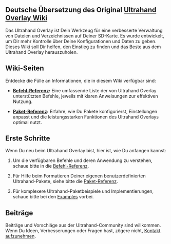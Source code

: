 ## Deutsche Übersetzung des Original [Ultrahand Overlay Wiki](https://github.com/glitched-nx/Ultrahand-Overlay.wiki)

Das Ultrahand Overlay ist Dein Werkzeug für eine verbesserte Verwaltung von Dateien und Verzeichnissen auf Deiner SD-Karte. Es wurde entwickelt, um Dir mehr Kontrolle über Deine Konfigurationen und Daten zu geben. Dieses Wiki soll Dir helfen, den Einstieg zu finden und das Beste aus dem Ultrahand Overlay herauszuholen.

## Wiki-Seiten

Entdecke die Fülle an Informationen, die in diesem Wiki verfügbar sind:

- **[Befehl-Referenz](https://github.com/glitched-nx/Ultrahand/wiki/Befehl-Referenz):** Eine umfassende Liste der von Ultrahand Overlay unterstützten Befehle, jeweils mit klaren Anweisungen zur effektiven Nutzung.

- **[Paket-Referenz](https://github.com/glitched-nx/Ultrahand/wiki/Paket-Referenz):** Erfahre, wie Du Pakete konfigurierst, Einstellungen anpasst und die leistungsstarken Funktionen des Ultrahand Overlays optimal nutzt.

## Erste Schritte

Wenn Du neu beim Ultrahand Overlay bist, hier ist, wie Du anfangen kannst:

1. Um die verfügbaren Befehle und deren Anwendung zu verstehen, schaue bitte in die [Befehl-Referenz](https://github.com/glitched-nx/Ultrahand/wiki/Befehl-Referenz).

2. Für Hilfe beim Formatieren Deiner eigenen benutzerdefinierten Ultrahand-Pakete, siehe bitte die [Paket-Referenz](https://github.com/glitched-nx/Ultrahand/wiki/Paket-Referenz).

3. Für komplexere Ultrahand-Paketbeispiele und Implementierungen, schaue bitte bei den [Examples](https://github.com/glitched-nx/Ultrahand/tree/main/examples) vorbei.

## Beiträge

Beiträge und Vorschläge aus der Ultrahand-Community sind willkommen. Wenn Du Ideen, Verbesserungen oder Fragen hast, zögere nicht, [Kontakt aufzunehmen](https://gbatemp.net/threads/ultrahand-overlay-the-fully-craft-able-overlay-executor.633560/).

